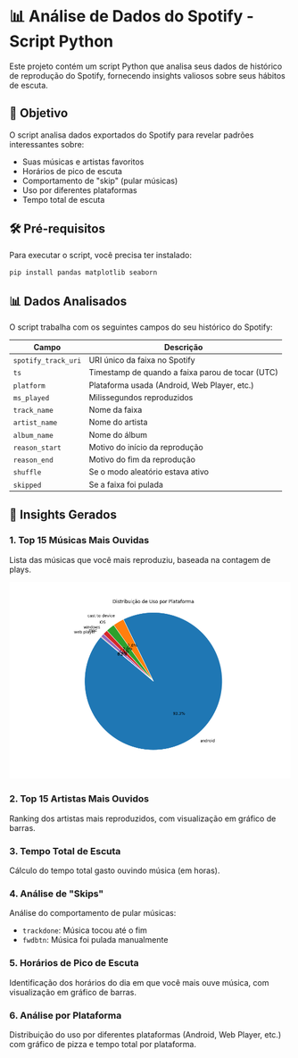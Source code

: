# 📊 Análise de Dados do Spotify - Script Python

Este projeto contém um script Python que analisa seus dados de histórico de reprodução do Spotify, fornecendo insights valiosos sobre seus hábitos de escuta.

## 🎯 Objetivo

O script analisa dados exportados do Spotify para revelar padrões interessantes sobre:
- Suas músicas e artistas favoritos
- Horários de pico de escuta
- Comportamento de "skip" (pular músicas)
- Uso por diferentes plataformas
- Tempo total de escuta


## 🛠️ Pré-requisitos

Para executar o script, você precisa ter instalado:

```bash
pip install pandas matplotlib seaborn
```

## 📊 Dados Analisados

O script trabalha com os seguintes campos do seu histórico do Spotify:

| Campo | Descrição |
|-------|-----------|
| `spotify_track_uri` | URI único da faixa no Spotify |
| `ts` | Timestamp de quando a faixa parou de tocar (UTC) |
| `platform` | Plataforma usada (Android, Web Player, etc.) |
| `ms_played` | Milissegundos reproduzidos |
| `track_name` | Nome da faixa |
| `artist_name` | Nome do artista |
| `album_name` | Nome do álbum |
| `reason_start` | Motivo do início da reprodução |
| `reason_end` | Motivo do fim da reprodução |
| `shuffle` | Se o modo aleatório estava ativo |
| `skipped` | Se a faixa foi pulada |

## 🎵 Insights Gerados

### 1. Top 15 Músicas Mais Ouvidas
Lista das músicas que você mais reproduziu, baseada na contagem de plays.

![Gráfico de Análise 1](figure_1.png)

### 2. Top 15 Artistas Mais Ouvidos
Ranking dos artistas mais reproduzidos, com visualização em gráfico de barras.

### 3. Tempo Total de Escuta
Cálculo do tempo total gasto ouvindo música (em horas).

### 4. Análise de "Skips"
Análise do comportamento de pular músicas:
- `trackdone`: Música tocou até o fim
- `fwdbtn`: Música foi pulada manualmente

### 5. Horários de Pico de Escuta
Identificação dos horários do dia em que você mais ouve música, com visualização em gráfico de barras.

### 6. Análise por Plataforma
Distribuição do uso por diferentes plataformas (Android, Web Player, etc.) com gráfico de pizza e tempo total por plataforma.






